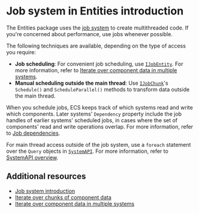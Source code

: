 # Job system in Entities introduction

The Entities package uses the [job system](xref:um-job-system) to create multithreaded code. If you're concerned about performance, use jobs whenever possible.

The following techniques are available, depending on the type of access you require:

* **Job scheduling**: For convenient job scheduling, use [`IJobEntity`](xref:Unity.Entities.IJobEntity). For more information, refer to [Iterate over component data in multiple systems](iterating-data-ijobentity.md).
* **Manual scheduling outside the main thread**: Use [`IJobChunk`](iterating-data-ijobchunk.md)'s `Schedule()` and `ScheduleParallel()` methods to transform data outside the main thread. 

When you schedule jobs, ECS keeps track of which systems read and write which components. Later systems' `Dependency` property include the job handles of earlier systems' scheduled jobs, in cases where the set of components' read and write operations overlap. For more information, refer to [Job dependencies](scheduling-jobs-dependencies.md).

For main thread access outside of the job system, use a `foreach` statement over the `Query` objects in [`SystemAPI`](xref:Unity.Entities.SystemAPI). For more information, refer to [SystemAPI overview](systems-systemapi.md).

## Additional resources

* [Job system introduction](xref:um-job-system)
* [Iterate over chunks of component data](iterating-data-ijobchunk.md)
* [Iterate over component data in multiple systems](iterating-data-ijobentity.md)
